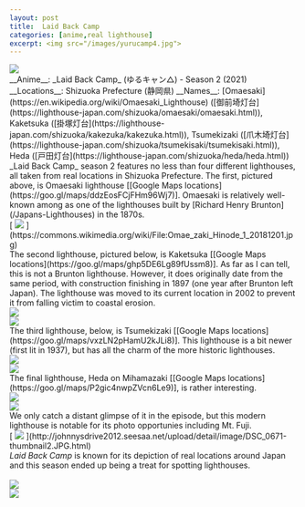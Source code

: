 ```yaml
---
layout: post
title:  Laid Back Camp
categories: [anime,real lighthouse]
excerpt: <img src="/images/yurucamp4.jpg">
---
```


<img src="/images/yurucamp1.jpg">
<br />
__Anime__: _Laid Back Camp_ (ゆるキャン△) - Season 2 (2021)<br />
__Locations__: Shizuoka Prefecture (静岡県)
__Names__: [Omaesaki](https://en.wikipedia.org/wiki/Omaesaki_Lighthouse) ([御前埼灯台](https://lighthouse-japan.com/shizuoka/omaesaki/omaesaki.html)), Kaketsuka ([掛塚灯台](https://lighthouse-japan.com/shizuoka/kakezuka/kakezuka.html)), Tsumekizaki ([爪木埼灯台](https://lighthouse-japan.com/shizuoka/tsumekisaki/tsumekisaki.html)), Heda ([戸田灯台](https://lighthouse-japan.com/shizuoka/heda/heda.html))
<br />
_Laid Back Camp_ season 2 features no less than four different lighthouses, all taken from real locations in Shizuoka Prefecture. The first, pictured above, is Omaesaki lighthouse [[Google Maps locations](https://goo.gl/maps/ddzEosFCjFHm96Wj7)]. Omaesaki is relatively well-known among as one of the lighthouses built by [Richard Henry Brunton](/Japans-Lighthouses) in the 1870s.
<br />
[ <img src="/images/omaesaki1.jpg"> ](https://commons.wikimedia.org/wiki/File:Omae_zaki_Hinode_1_20181201.jpg)
<br />
The second lighthouse, pictured below, is Kaketsuka [[Google Maps locations](https://goo.gl/maps/ghp5DE6Lg89fUssm8)]. As far as I can tell, this is not a Brunton lighthouse. However, it does originally date from the same period, with construction finishing in 1897 (one year after Brunton left Japan). The lighthouse was moved to its current location in 2002 to prevent it from falling victim to coastal erosion.
<br />
<img src="/images/yurucamp2.jpg">
<br />
<img src="/images/kaketsuka1.jpg">
<br />
The third lighthouse, below, is Tsumekizaki [[Google Maps locations](https://goo.gl/maps/vxzLN2pHamU2kJLi8)]. This lighthouse is a bit newer (first lit in 1937), but has all the charm of the more historic lighthouses.
<br />
<img src="/images/yurucamp4.jpg">
<br />
<img src="/images/tsumekizaki1.jpg">
<br />
The final lighthouse, Heda on Mihamazaki [[Google Maps locations](https://goo.gl/maps/P2gic4nwpZVcn6Le9)], is rather interesting.
<br />
<img src="/images/yurucamp6.jpg">
<br />
<img src="/images/heda1.jpg">
<br />
We only catch a distant glimpse of it in the episode, but this modern lighthouse is notable for its photo opportunies including Mt. Fuji.
<br />
[ <img src="/images/heda2.jpg"> ](http://johnnysdrive2012.seesaa.net/upload/detail/image/DSC_0671-thumbnail2.JPG.html)
<br />
<i>Laid Back Camp</i> is known for its depiction of real locations around Japan and this season ended up being a treat for spotting lighthouses.
<br />
<br />
<img src="/images/yurucamp7.jpg">
<br />
<img src="/images/yurucamp3.jpg">
<br />
<br />